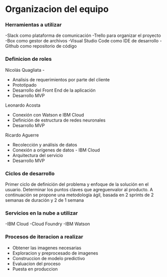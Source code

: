 # Organizacion del equipo 

### Herramientas a utilizar
-Slack como plataforma de comunicación
-Trello para organizar el proyecto
-Box como gestor de archivos
-Visual Studio Code como IDE de desarrollo
-Github como repositorio de código


### Definicion de roles
Nicolás Quagliata - 
- Analisis de requerimientos por parte del cliente
- Prototipado
- Desarrollo del Front End de la aplicación
- Desarrollo MVP

Leonardo Acosta
- Conexión con Watson e IBM Cloud
- Definición de estructura de redes neuronales
- Desarrollo MVP

Ricardo Aguerre
- Recolección y análisis de datos 
- Conexión a orígenes de datos - IBM Cloud
- Arquitectura del servicio
- Desarrollo MVP

### Ciclos de desarrollo
Primer ciclo de definición del problema y enfoque de la solución en el usuario. Determinar los puntos claves que agreguenvalor al producto.
A continuación se propone una metodología ágil, basada en 2 sprints de 2 semanas de duración y 2 de 1 semana

### Servicios en la nube a utilizar
-IBM Cloud
-Cloud Foundry
-IBM Watson

### Procesos de iteracion a realizar
- Obtener las imagenes necesarias
- Exploracion y preprocesado de imagenes
- Construccion de modelo predictivo
- Evaluacion del proceso
- Puesta en produccion
